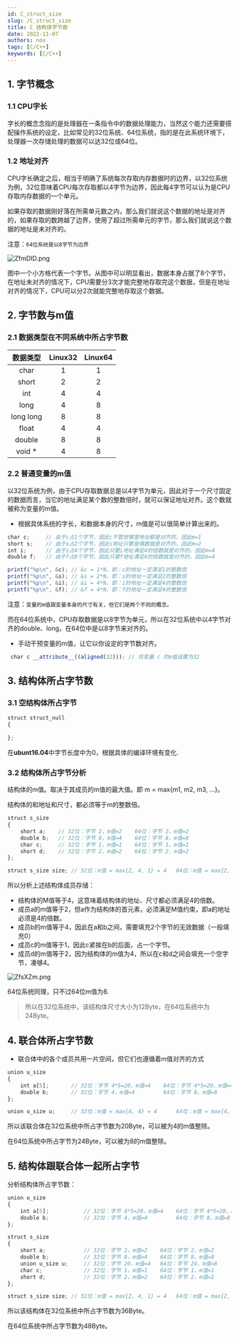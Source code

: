 ```yaml
---
id: C_struct_size
slug: /C_struct_size
title: C 结构体字节数
date: 2022-11-07
authors: nox
tags: [C/C++]
keywords: [C/C++]
---
```


<!-- truncate -->

## 1. 字节概念

### 1.1 CPU字长

字长的概念念指的是处理器在一条指令中的数据处理能力，当然这个能力还需要搭配操作系统的设定，比如常见的32位系统、64位系统，指的是在此系统环境下，处理器一次存储处理的数据可以达32位或64位。

### 1.2 地址对齐

CPU字长确定之后，相当于明确了系统每次存取内存数据时的边界，以32位系统为例，32位意味着CPU每次存取都以4字节为边界，因此每4字节可以认为是CPU存取内存数据的一个单元。

如果存取的数据刚好落在所需单元数之内，那么我们就说这个数据的地址是对齐的，如果存取的数跨越了边界，使用了超过所需单元的字节，那么我们就说这个数据的地址是未对齐的。

注意：`64位系统是以8字节为边界`

![ZfmDID.png](https://www.helloimg.com/images/2022/11/07/ZfmDID.png)

图中一个小方格代表一个字节。从图中可以明显看出，数据本身占据了8个字节，在地址未对齐的情况下，CPU需要分3次才能完整地存取完这个数据，但是在地址对齐的情况下，CPU可以分2次就能完整地存取这个数据。

## 2. 字节数与m值

### 2.1 数据类型在不同系统中所占字节数

| 数据类型  | Linux32 | Linux64 |
| :-------: | :-----: | :-----: |
|   char    |    1    |    1    |
|   short   |    2    |    2    |
|    int    |    4    |    4    |
|   long    |    4    |    8    |
| long long |    8    |    8    |
|   float   |    4    |    4    |
|  double   |    8    |    8    |
|  void *   |    4    |    8    |

### 2.2 普通变量的m值

以32位系统为例，由于CPU存取数据总是以4字节为单元，因此对于一个尺寸固定的数据而言，当它的地址满足某个数的整数倍时，就可以保证地址对齐。这个数就被称为变量的m值。

+ 根据具体系统的字长，和数据本身的尺寸，m值是可以很简单计算出来的。

```js
char c; 	// 由于c占1个字节，因此c不管放哪里地址都是对齐的，因此m=1
short s; 	// 由于s占2个字节，因此s地址只要是偶数就是对齐的，因此m=2
int i; 		// 由于i占4个字节，因此只要i地址满足4的倍数就是对齐的，因此m=4
double f; 	// 由于f占8个字节，因此只要f地址满足4的倍数就是对齐的，因此m=4

printf("%p\n", &c); // &c = 1*N，即：c的地址一定满足1的整数倍
printf("%p\n", &s); // &s = 2*N，即：s的地址一定满足2的整数倍
printf("%p\n", &i); // &i = 4*N，即：i的地址一定满足4的整数倍
printf("%p\n", &f); // &f = 4*N，即：f的地址一定满足4的整数倍
```

注意：`变量的m值跟变量本身的尺寸有关，但它们是两个不同的概念。`

而在64位系统中，CPU存取数据是以8字节为单元，所以在32位系统中以4字节对齐的double、long，在64位中是以8字节来对齐的。

+ 手动干预变量的m值，让它以你设定的字节数对齐。

```js
 char c __attribute__((aligned(32))); // 将变量 c 的m值设置为32
```

## 3. 结构体所占字节数

### 3.1 空结构体所占字节

```js
struct struct_null
{
	
};
```

在**ubunt16.04**中字节长度中为0，根据具体的编译环境有变化.

### 3.2 结构体所占字节分析

结构体的m值。取决于其成员的m值的最大值。即 m = max{m1, m2, m3, ...}。

结构体的和地址和尺寸，都必须等于m的整数倍。

```js
struct s_size
{
	short a; 	// 32位：字节 2，m值=2    64位：字节 2，m值=2
	double b; 	// 32位：字节 8，m值=4    64位：字节 8，m值=8
	char c; 	// 32位：字节 1，m值=1    64位：字节 1，m值=1
    short d;    // 32位：字节 2，m值=2    64位：字节 2，m值=2
};

struct s_size size; // 32位：m值 = max{2, 4, 1} = 4   64位：m值 = max{2, 8, 1} = 8
```

所以分析上述结构体成员存储：

+ 结构体的M值等于4，这意味着结构体的地址、尺寸都必须满足4的倍数。
+ 成员a的m值等于2，但a作为结构体的首元素，必须满足M值约束，即a的地址必须是4的倍数。
+ 成员b的m值等于4，因此在a和b之间，需要填充2个字节的无效数据（一般填充0）
+ 成员c的m值等于1，因此c紧挨在b的后面，占一个字节。
+ 成员d的m值等于2，因为结构体的m值为4，所以在c和d之间会填充一个空字节，凑够4。

![ZfsXZm.png](https://www.helloimg.com/images/2022/11/07/ZfsXZm.png)

64位系统同理，只不过64位m值为8.

> 所以在32位系统中，该结构体尺寸大小为12Byte，在64位系统中为24Byte。

## 4. 联合体所占字节数

+ 联合体中的各个成员共用一片空间，但它们也遵循着m值对齐的方式

```js
union u_size
{
	int a[5];		// 32位：字节 4*5=20，m值=4    64位：字节 4*5=20，m值=4
	double b;		// 32位：字节 4，m值=4         64位：字节 8，m值=8
};

union u_size u; 	// 32位：m值 = max{4, 4} = 4      64位：m值 = max{4, 8} = 8
```

所以该联合体在32位系统中所占字节数为20Byte，可以被为4的m值整除。

在64位系统中所占字节为24Byte，可以被为8的m值整除。

## 5. 结构体跟联合体一起所占字节

分析结构体所占字节数：

```js
union u_size
{
	int a[5];			// 32位：字节 4*5=20，m值=4    64位：字节 4*5=20，m值=4
	double b;			// 32位：字节 4，m值=4         64位：字节 8，m值=8
};

struct s_size
{
	short a; 			// 32位：字节 2，m值=2    64位：字节 2，m值=2
	double b; 			// 32位：字节 8，m值=4    64位：字节 8，m值=8
    union u_size u;		// 32位：字节 20，m值=4   64位：字节 24，m值=8
	char c; 			// 32位：字节 1，m值=1    64位：字节 1，m值=1
    short d;    		// 32位：字节 2，m值=2    64位：字节 2，m值=2
};

struct s_size size; // 32位：m值 = max{2, 4, 1} = 4   64位：m值 = max{2, 8, 1} = 8
```

所以该结构体在32位系统中所占字节数为36Byte。

在64位系统中所占字节数为48Byte。



















